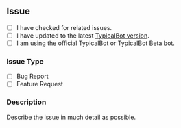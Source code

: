 ## Issue

- [ ] I have checked for related issues.
- [ ] I have updated to the latest [TypicalBot version](https://github.com/typicalbot/typicalbot).
- [ ] I am using the official TypicalBot or TypicalBot Beta bot.

### Issue Type

- [ ] Bug Report
- [ ] Feature Request

### Description

Describe the issue in much detail as possible.
